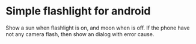# Simple flashlight for android
Show a sun when flashlight is on, and moon when is off.
If the phone have not any camera flash, then show an dialog with error cause.
